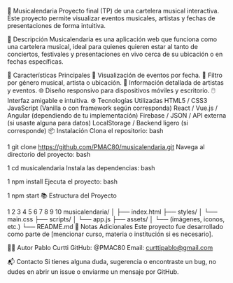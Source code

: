 🎵 Musicalendaria
Proyecto final (TP) de una cartelera musical interactiva.
Este proyecto permite visualizar eventos musicales, artistas y fechas de presentaciones de forma intuitiva.

📌 Descripción
Musicalendaria es una aplicación web que funciona como una cartelera musical, ideal para quienes quieren estar al tanto de conciertos, festivales y presentaciones en vivo cerca de su ubicación o en fechas específicas.

🧩 Características Principales
📅 Visualización de eventos por fecha.
📍 Filtro por género musical, artista o ubicación.
🎤 Información detallada de artistas y eventos.
🌐 Diseño responsivo para dispositivos móviles y escritorio.
🖱️ Interfaz amigable e intuitiva.
⚙️ Tecnologías Utilizadas
HTML5 / CSS3
JavaScript (Vanilla o con framework según corresponda)
React / Vue.js / Angular (dependiendo de tu implementación)
Firebase / JSON / API externa (si usaste alguna para datos)
LocalStorage / Backend ligero (si corresponde)
📦 Instalación
Clona el repositorio:
bash


1
git clone https://github.com/PMAC80/musicalendaria.git 
Navega al directorio del proyecto:
bash


1
cd musicalendaria
Instala las dependencias:
bash


1
npm install
Ejecuta el proyecto:
bash


1
npm start
📚 Estructura del Proyecto


1
2
3
4
5
6
7
8
9
10
musicalendaria/
│
├── index.html
├── styles/
│   └── main.css
├── scripts/
│   └── app.js
├── assets/
│   └── (imágenes, iconos, etc.)
└── README.md
📝 Notas Adicionales
Este proyecto fue desarrollado como parte de [mencionar curso, materia o institución si es necesario]. 

👨‍💻 Autor
Pablo Curtti
GitHub: @PMAC80
Email: curttipablo@gmail.com 

📬 Contacto
Si tienes alguna duda, sugerencia o encontraste un bug, no dudes en abrir un issue o enviarme un mensaje por GitHub.
